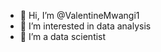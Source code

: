 - 👋 Hi, I’m @ValentineMwangi1
- 👀 I’m interested in data analysis 
- 🌱 I’m a data scientist

<!---
ValentineMwangi1/ValentineMwangi1 is a ✨ special ✨ repository because its `README.md` (this file) appears on your GitHub profile.
You can click the Preview link to take a look at your changes.
--->
